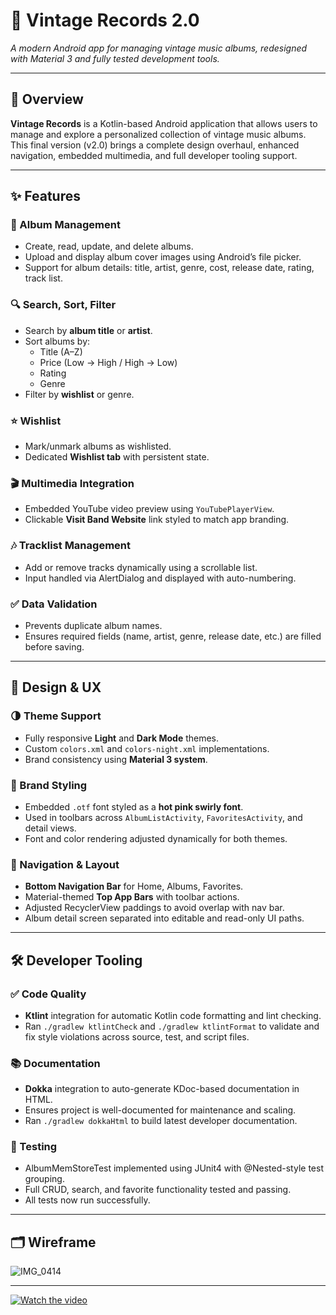 # 🎵 Vintage Records 2.0

_A modern Android app for managing vintage music albums, redesigned with Material 3 and fully tested development tools._

---

## 📘 Overview

**Vintage Records** is a Kotlin-based Android application that allows users to manage and explore a personalized collection of vintage music albums. This final version (v2.0) brings a complete design overhaul, enhanced navigation, embedded multimedia, and full developer tooling support.

---

## ✨ Features

### 📀 Album Management

- Create, read, update, and delete albums.
- Upload and display album cover images using Android’s file picker.
- Support for album details: title, artist, genre, cost, release date, rating, track list.

### 🔍 Search, Sort, Filter

- Search by **album title** or **artist**.
- Sort albums by:
  - Title (A–Z)
  - Price (Low → High / High → Low)
  - Rating
  - Genre
- Filter by **wishlist** or genre.

### ⭐ Wishlist

- Mark/unmark albums as wishlisted.
- Dedicated **Wishlist tab** with persistent state.

### 🎬 Multimedia Integration

- Embedded YouTube video preview using `YouTubePlayerView`.
- Clickable **Visit Band Website** link styled to match app branding.

### 🎶 Tracklist Management

- Add or remove tracks dynamically using a scrollable list.
- Input handled via AlertDialog and displayed with auto-numbering.

### ✅ **Data Validation**
- Prevents duplicate album names.
- Ensures required fields (name, artist, genre, release date, etc.) are filled before saving.

---

## 🎨 Design & UX

### 🌗 Theme Support

- Fully responsive **Light** and **Dark Mode** themes.
- Custom `colors.xml` and `colors-night.xml` implementations.
- Brand consistency using **Material 3 system**.

### 💖 Brand Styling

- Embedded `.otf` font styled as a **hot pink swirly font**.
- Used in toolbars across `AlbumListActivity`, `FavoritesActivity`, and detail views.
- Font and color rendering adjusted dynamically for both themes.

### 🧭 Navigation & Layout

- **Bottom Navigation Bar** for Home, Albums, Favorites.
- Material-themed **Top App Bars** with toolbar actions.
- Adjusted RecyclerView paddings to avoid overlap with nav bar.
- Album detail screen separated into editable and read-only UI paths.

---

## 🛠 Developer Tooling

### ✅ Code Quality

- **Ktlint** integration for automatic Kotlin code formatting and lint checking.
- Ran `./gradlew ktlintCheck` and `./gradlew ktlintFormat` to validate and fix style violations across source, test, and script files.

### 📚 Documentation

- **Dokka** integration to auto-generate KDoc-based documentation in HTML.
- Ensures project is well-documented for maintenance and scaling.
- Ran `./gradlew dokkaHtml` to build latest developer documentation.

### 🧪 Testing

- AlbumMemStoreTest implemented using JUnit4 with @Nested-style test grouping.
- Full CRUD, search, and favorite functionality tested and passing.
- All tests now run successfully.

---

## 🗂 Wireframe
![IMG_0414](https://github.com/user-attachments/assets/c7c9b192-9248-40c7-9dfc-f0a80207f894)

---

[![Watch the video](https://img.youtube.com/vi/F2xqWGbkhjs/maxresdefault.jpg)](https://www.youtube.com/watch?v=gDC4oeotj6I)

